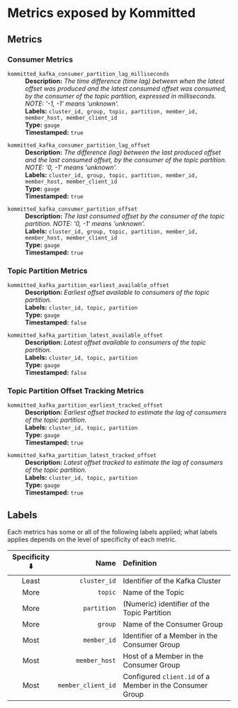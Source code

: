 # Metrics exposed by Kommitted

## Metrics

### Consumer Metrics

<dl>
  <dt><code>kommitted_kafka_consumer_partition_lag_milliseconds</code></dt>
  <dd>
    <b>Description:</b> <i>The time difference (time lag) between when the latest offset was produced and the latest consumed offset was consumed, by the consumer of the topic partition, expressed in milliseconds. NOTE: '-1, -1' means 'unknown'.</i><br/>
    <b>Labels:</b> <code>cluster_id, group, topic, partition, member_id, member_host, member_client_id</code><br/>
    <b>Type:</b> <code>gauge</code><br/>
    <b>Timestamped:</b> <code>true</code>
  </dd>
</dl>

<dl>
  <dt><code>kommitted_kafka_consumer_partition_lag_offset</code></dt>
  <dd>
    <b>Description:</b> <i>The difference (lag) between the last produced offset and the last consumed offset, by the consumer of the topic partition. NOTE: '0, -1' means 'unknown'.</i><br/>
    <b>Labels:</b> <code>cluster_id, group, topic, partition, member_id, member_host, member_client_id</code><br/>
    <b>Type:</b> <code>gauge</code><br/>
    <b>Timestamped:</b> <code>true</code>
  </dd>
</dl>

<dl>
  <dt><code>kommitted_kafka_consumer_partition_offset</code></dt>
  <dd>
    <b>Description:</b> <i>The last consumed offset by the consumer of the topic partition. NOTE: '0, -1' means 'unknown'.</i><br/>
    <b>Labels:</b> <code>cluster_id, group, topic, partition, member_id, member_host, member_client_id</code><br/>
    <b>Type:</b> <code>gauge</code><br/>
    <b>Timestamped:</b> <code>true</code>
  </dd>
</dl>

### Topic Partition Metrics

<dl>
  <dt><code>kommitted_kafka_partition_earliest_available_offset</code></dt>
  <dd>
    <b>Description:</b> <i>Earliest offset available to consumers of the topic partition.</i><br/>
    <b>Labels:</b> <code>cluster_id, topic, partition</code><br/>
    <b>Type:</b> <code>gauge</code><br/>
    <b>Timestamped:</b> <code>false</code>
  </dd>
</dl>

<dl>
  <dt><code>kommitted_kafka_partition_latest_available_offset</code></dt>
  <dd>
    <b>Description:</b> <i>Latest offset available to consumers of the topic partition.</i><br/>
    <b>Labels:</b> <code>cluster_id, topic, partition</code><br/>
    <b>Type:</b> <code>gauge</code><br/>
    <b>Timestamped:</b> <code>false</code>
  </dd>
</dl>

### Topic Partition Offset Tracking Metrics

<dl>
  <dt><code>kommitted_kafka_partition_earliest_tracked_offset</code></dt>
  <dd>
    <b>Description:</b> <i>Earliest offset tracked to estimate the lag of consumers of the topic partition.</i><br/>
    <b>Labels:</b> <code>cluster_id, topic, partition</code><br/>
    <b>Type:</b> <code>gauge</code><br/>
    <b>Timestamped:</b> <code>true</code>
  </dd>
</dl>

<dl>
  <dt><code>kommitted_kafka_partition_latest_tracked_offset</code></dt>
  <dd>
    <b>Description:</b> <i>Latest offset tracked to estimate the lag of consumers of the topic partition.</i><br/>
    <b>Labels:</b> <code>cluster_id, topic, partition</code><br/>
    <b>Type:</b> <code>gauge</code><br/>
    <b>Timestamped:</b> <code>true</code>
  </dd>
</dl>

## Labels

Each metrics has some or all of the following labels applied; what labels applies
depends on the level of specificity of each metric.

| Specificity ⬇️ |               Name | Definition                                               |
|:--------------:|-------------------:|:---------------------------------------------------------|
|     Least      |       `cluster_id` | Identifier of the Kafka Cluster                          |
|      More      |            `topic` | Name of the Topic                                        |
|      More      |        `partition` | (Numeric) identifier of the Topic Partition              |
|      More      |            `group` | Name of the Consumer Group                               |
|      Most      |        `member_id` | Identifier of a Member in the Consumer Group             |
|      Most      |      `member_host` | Host of a Member in the Consumer Group                   |
|      Most      | `member_client_id` | Configured `client.id` of a Member in the Consumer Group |
